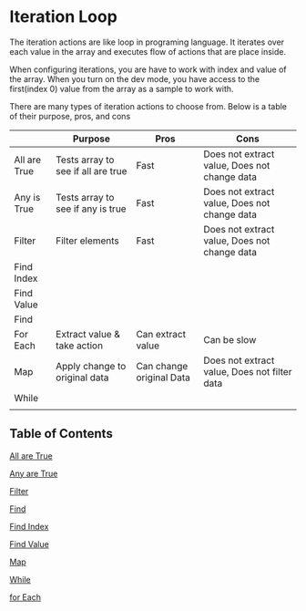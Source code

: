 # Iteration Loop

The iteration actions are like loop in programing language. It iterates over each value in the array and executes flow of actions that are place inside.

When configuring iterations, you are have to work with index and value of the array. When you turn on the dev mode, you have access to the first(index 0) value from the array as a sample to work with.

There are many types of iteration actions to choose from. Below is a table of their purpose, pros, and cons

|  | Purpose | Pros | Cons |
| --- | --- | --- | --- |
| All are True | Tests array to see if all are true | Fast | Does not extract value, Does not change data |
| Any is True | Tests array to see if any is true | Fast | Does not extract value, Does not change data |
| Filter | Filter elements | Fast | Does not extract value, Does not change data |
| Find Index |  |  |  |
| Find Value |  |  |  |
| Find |  |  |  |
| For Each | Extract value & take action | Can extract value | Can be slow |
| Map | Apply change to original data | Can change original Data | Does not extract value, Does not filter data |
| While |  |  |  |
|  |  |  |  |

## Table of Contents

[All are True](All%20are%20True)

[Any are True](Any%20are%20True)

[Filter](Filter)

[Find](Find)

[Find Index](Find%20Index)

[Find Value](Find%20Value)

[Map](Map)

[While](While)

[for Each](for%20Each)